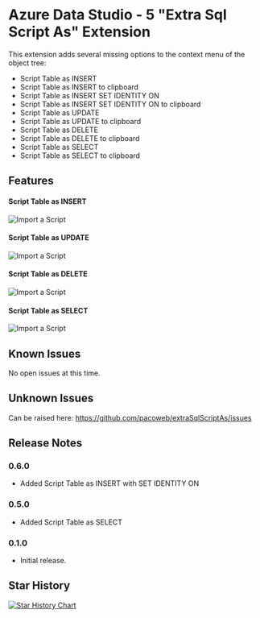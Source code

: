 # Azure Data Studio -   5 "Extra Sql Script As" Extension

This extension adds several missing options to the context menu of the object tree:

* Script Table as INSERT
* Script Table as INSERT to clipboard
* Script Table as INSERT SET IDENTITY ON
* Script Table as INSERT SET IDENTITY ON to clipboard
* Script Table as UPDATE
* Script Table as UPDATE to clipboard
* Script Table as DELETE
* Script Table as DELETE to clipboard
* Script Table as SELECT
* Script Table as SELECT to clipboard

## Features

#### Script Table as INSERT
![Import a Script](https://raw.githubusercontent.com/pacoweb/extraSqlScriptAs/master/images/insert_capture.gif)
#### Script Table as UPDATE
![Import a Script](https://raw.githubusercontent.com/pacoweb/extraSqlScriptAs/master/images/update_capture.gif)
#### Script Table as DELETE
![Import a Script](https://raw.githubusercontent.com/pacoweb/extraSqlScriptAs/master/images/delete_capture.gif)
#### Script Table as SELECT
![Import a Script](https://raw.githubusercontent.com/pacoweb/extraSqlScriptAs/master/images/select_capture.gif)

## Known Issues

No open issues at this time.

## Unknown Issues
Can be raised here: https://github.com/pacoweb/extraSqlScriptAs/issues

## Release Notes

### 0.6.0

- Added Script Table as INSERT with SET IDENTITY ON

### 0.5.0

- Added Script Table as SELECT

### 0.1.0

- Initial release.

## Star History

[![Star History Chart](https://api.star-history.com/svg?repos=pacoweb/extraSqlScriptAs&type=Date)](https://star-history.com/#pacoweb/extraSqlScriptAs&Date)
